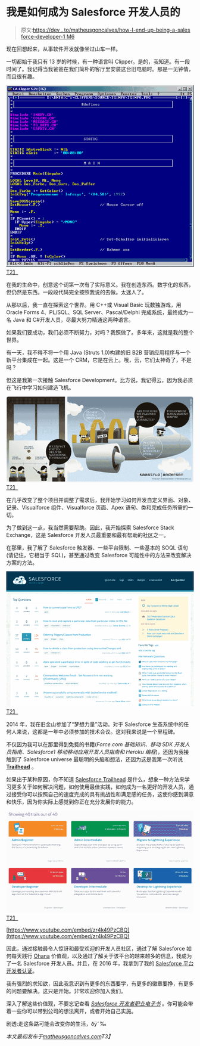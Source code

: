 # 我是如何成为 Salesforce 开发人员的

> 原文:[https://dev . to/matheusgoncalves/how-I-end-up-being-a-sales force-developer-1 M6](https://dev.to/matheusgoncalves/how-i-ended-up-becoming-a-salesforce-developer-1m6)

现在回想起来，从事软件开发就像坐过山车一样。

一切都始于我只有 13 岁的时候，有一种语言叫 Clipper。是的，我知道。有一段时间了。我记得当我爸爸在我们简朴的客厅里安装这台旧电脑时。那是一见钟情，而且很有趣。

[![](img/8f9e8ff68ab37b81f4aa7e52df4b4c2d.png)T2】](https://res.cloudinary.com/practicaldev/image/fetch/s--QD1V_Ega--/c_limit%2Cf_auto%2Cfl_progressive%2Cq_66%2Cw_880/http://matheusgoncalves.com/wp-content/uploads/2017/01/ca-clipper.gif)

在我的生命中，创意这个词第一次有了实际意义。我在创造东西。数字化的东西，但仍然是东西。一段段代码完全按照我说的去做。太迷人了。

从那以后，我一直在探索这个世界。用 C++或 Visual Basic 玩数独游戏，用 Oracle Forms 4、PL/SQL、SQL Server、Pascal/Delphi 完成系统，最终成为一名 Java 和 C#开发人员，尽最大努力精通这两种语言。

如果我们要成功，我们必须不断努力，对吗？我照做了。多年来，这就是我的整个世界。

有一天，我不得不将一个用 Java (Struts 1.0)构建的旧 B2B 营销应用程序与一个新平台集成在一起。这是一个 CRM，它是在云上。哦，云，它们太神奇了，不是吗？

但这是我第一次接触 Salesforce Development。比方说，我记得云，因为我必须在飞行中学习如何建造飞机。

[![](img/0b687ae554d9af7683e3f845ca65a222.png)T2】](https://res.cloudinary.com/practicaldev/image/fetch/s--tRhM3dxz--/c_limit%2Cf_auto%2Cfl_progressive%2Cq_auto%2Cw_880/http://matheusgoncalves.com/wp-content/uploads/2017/01/airplane-2-25zk8ct.jpg)

在几乎改变了整个项目并调整了需求后，我开始学习如何开发自定义界面、对象、记录、Visualforce 组件、Visualforce 页面、Apex 语句、类和完成任务所需的一切。

为了做到这一点，我当然需要帮助。因此，我开始探索 Salesforce Stack Exchange，这是 Salesforce 开发人员最重要和最有帮助的社区之一。

在那里，我了解了 Salesforce 触发器、一些平台限制、一些基本的 SOQL 语句(请记住，它相当于 SQL)，甚至通过改变 Salesforce 可能性中的方法来改变解决方案的方法。

[![](img/818b5481f2a544376b503f6a5cbd6446.png)T2】](https://res.cloudinary.com/practicaldev/image/fetch/s--3Ad-_PJn--/c_limit%2Cf_auto%2Cfl_progressive%2Cq_auto%2Cw_880/http://matheusgoncalves.com/wp-content/uploads/2017/01/Screen-Shot-2017-01-10-at-1.18.59-AM.png)

2014 年，我在旧金山参加了“梦想力量”活动。对于 Salesforce 生态系统中的任何人来说，这都是一年中必须参加的技术会议。这对我来说是一个里程碑。

不仅因为我可以在那里得到免费的书籍(*Force.com 基础知识、移动 SDK 开发人员指南、Salesforce1 移动移动应用开发人员指南和 Heroku 编程*)，还因为我接触到了 Salesforce universe 最聪明的头脑和想法，还因为这是我第一次听说 **[Trailhead](https://trailhead.salesforce.com/users/profiles/00550000006FdAIAA0)** 。

如果出于某种原因，你不知道 [Salesforce Trailhead](https://trailhead.salesforce.com/en) 是什么，想象一种方法来学习更多关于如何解决问题，如何使用最佳实践，如何成为一名更好的开发人员，通过接受你可以按照自己的速度完成的具有挑战性和满足感的任务，这使你感到满意和快乐，因为你实际上感觉到你正在充分发展你的能力。

[![](img/50c1df07ae74480e073c71e6f4bfa1a3.png)T2】](https://res.cloudinary.com/practicaldev/image/fetch/s--ThIMDDlt--/c_limit%2Cf_auto%2Cfl_progressive%2Cq_auto%2Cw_880/http://matheusgoncalves.com/wp-content/uploads/2017/01/Screen-Shot-2017-01-10-at-1.29.37-AM.png)

[https://www.youtube.com/embed/zr4k49PzCBQ](https://www.youtube.com/embed/zr4k49PzCBQ)

因此，通过接触最令人惊讶和最受欢迎的开发人员社区，通过了解 Salesforce 如何每天践行 [Ohana](https://trailhead.salesforce.com/en/module/manage_the_sfdc_way_ohana) 价值观，以及通过了解关于该平台的越来越多的信息，我成为了一名 Salesforce 开发人员。并且，在 2016 年，我拿到了我的 [Salesforce 平台开发者认证](http://certification.salesforce.com/verification-email?init=1&email=mattgobr@gmail.com)。

我有强烈的求知欲，因此我意识到有更多的东西要学，有更多的徽章要挣，有更多的问题要解决。这只是开始。非常欢迎你加入我们。

深入了解这些价值观，不要忘记查看 *[Salesforce 开发者职业电子书](https://developer.salesforce.com/developer-career-ebook)* 。你可能会带着一些你可以带到公司的想法离开，或者开始自己实施。

剧透:走这条路可能会改变你的生活，ðÿ˜‰

*本文最初发布于[matheusgoncalves.com](http://matheusgoncalves.com/ended-becoming-salesforce-developer/)T3】*